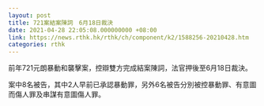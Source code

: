 ```yaml
---
layout: post
title: 721案結案陳詞　6月18日裁決
date: 2021-04-28 22:05:08.000000000 +08:00
link: https://news.rthk.hk/rthk/ch/component/k2/1588256-20210428.htm
categories: rthk
---
```


前年721元朗暴動和襲擊案，控辯雙方完成結案陳詞，法官押後至6月18日裁決。

案中8名被告，其中2人早前已承認暴動罪，另外6名被告分別被控暴動罪、有意圖而傷人罪及串謀有意圖傷人罪。
